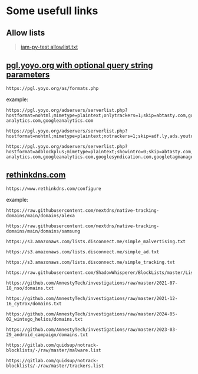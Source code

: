 # Some usefull links


## Allow lists
> [iam-py-test allowlist.txt](https://github.com/iam-py-test/allowlist/raw/main/allowlist.txt)


## [pgl.yoyo.org with optional query string parameters](https://pgl.yoyo.org/as/formats.php)

`https://pgl.yoyo.org/as/formats.php`

example:
```
https://pgl.yoyo.org/adservers/serverlist.php?hostformat=nohtml;mimetype=plaintext;onlytrackers=1;skip=abtasty.com,google-analytics.com,googleanalytics.com
```
```
https://pgl.yoyo.org/adservers/serverlist.php?hostformat=nohtml;mimetype=plaintext;notrackers=1;skip=adf.ly,ads.youtube.com,adsafeprotected.com,awempire.com,criteo.com,googlesyndication.com,googletagmanager.com,juicyads.com,rubiconproject.com,taboola.com,tealium.com,tealiumiq.com
```
```
https://pgl.yoyo.org/adservers/serverlist.php?hostformat=adblockplus;mimetype=plaintext;showintro=0;skip=abtasty.com,adf.ly,ads.youtube.com,adsafeprotected.com,awempire.com,criteo.com,google-analytics.com,googleanalytics.com,googlesyndication.com,googletagmanager.com,juicyads.com,rubiconproject.com,taboola.com,tealium.com,tealiumiq.com
```


## [rethinkdns.com](https://www.rethinkdns.com/)

`https://www.rethinkdns.com/configure`

example:
```
https://raw.githubusercontent.com/nextdns/native-tracking-domains/main/domains/alexa
```
```
https://raw.githubusercontent.com/nextdns/native-tracking-domains/main/domains/samsung
```
```
https://s3.amazonaws.com/lists.disconnect.me/simple_malvertising.txt
```
```
https://s3.amazonaws.com/lists.disconnect.me/simple_ad.txt
```
```
https://s3.amazonaws.com/lists.disconnect.me/simple_tracking.txt
```
```
https://raw.githubusercontent.com/ShadowWhisperer/BlockLists/master/Lists/Bloat
```
```
https://github.com/AmnestyTech/investigations/raw/master/2021-07-18_nso/domains.txt
```
```
https://github.com/AmnestyTech/investigations/raw/master/2021-12-16_cytrox/domains.txt
```
```
https://github.com/AmnestyTech/investigations/raw/master/2024-05-02_wintego_helios/domains.txt
```
```
https://github.com/AmnestyTech/investigations/raw/master/2023-03-29_android_campaign/domains.txt
```
```
https://gitlab.com/quidsup/notrack-blocklists/-/raw/master/malware.list
```
```
https://gitlab.com/quidsup/notrack-blocklists/-/raw/master/trackers.list
```
